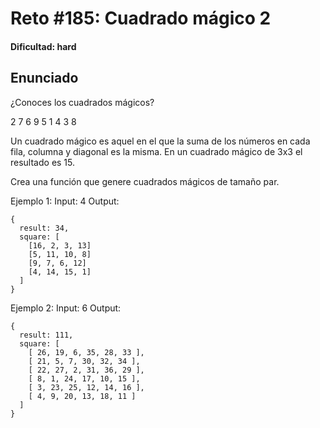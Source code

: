 # Reto #185: Cuadrado mágico 2

#### Dificultad: hard

## Enunciado

¿Conoces los cuadrados mágicos?

2 7 6
9 5 1
4 3 8

Un cuadrado mágico es aquel en el que la suma de los números en cada fila, columna y diagonal es la misma.
En un cuadrado mágico de 3x3 el resultado es 15.

Crea una función que genere cuadrados mágicos de tamaño par.

Ejemplo 1:
Input: 4
Output:

```
{
  result: 34,
  square: [
    [16, 2, 3, 13]
    [5, 11, 10, 8]
    [9, 7, 6, 12]
    [4, 14, 15, 1]
  ]
}
```

Ejemplo 2:
Input: 6
Output:

```
{
  result: 111,
  square: [
    [ 26, 19, 6, 35, 28, 33 ],
    [ 21, 5, 7, 30, 32, 34 ],
    [ 22, 27, 2, 31, 36, 29 ],
    [ 8, 1, 24, 17, 10, 15 ],
    [ 3, 23, 25, 12, 14, 16 ],
    [ 4, 9, 20, 13, 18, 11 ]
  ]
}
```
